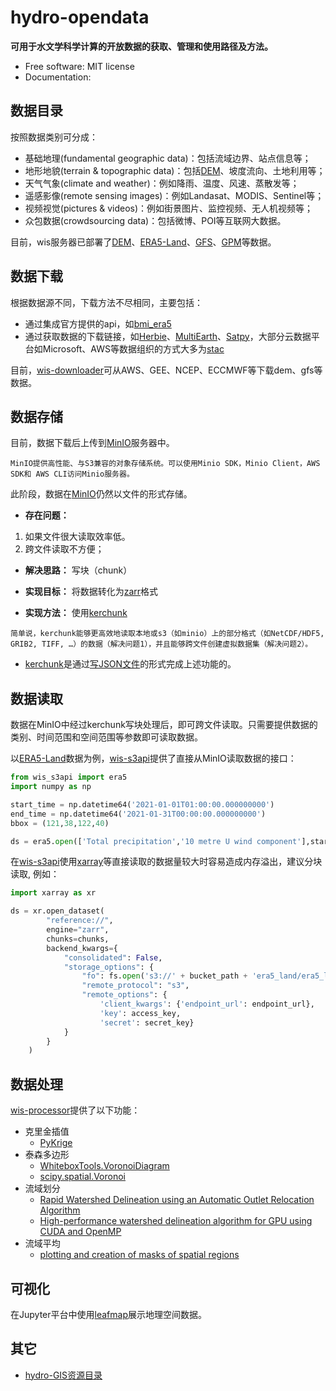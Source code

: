 # hydro-opendata


<!-- [![image](https://img.shields.io/pypi/v/hydro-opendata.svg)](https://pypi.python.org/pypi/hydro-opendata)
[![image](https://img.shields.io/conda/vn/conda-forge/hydro-opendata.svg)](https://anaconda.org/conda-forge/hydro-opendata) -->


**可用于水文学科学计算的开放数据的获取、管理和使用路径及方法。**


-   Free software: MIT license
-   Documentation: 
 

## 数据目录

按照数据类别可分成：

- 基础地理(fundamental geographic data)：包括流域边界、站点信息等；
- 地形地貌(terrain & topographic data)：包括[DEM](https://github.com/DahnJ/Awesome-DEM)、坡度流向、土地利用等；
- 天气气象(climate and weather)：例如降雨、温度、风速、蒸散发等；
- 遥感影像(remote sensing images)：例如Landasat、MODIS、Sentinel等；
- 视频视觉(pictures & videos)：例如街景图片、监控视频、无人机视频等；
- 众包数据(crowdsourcing data)：包括微博、POI等互联网大数据。

目前，wis服务器已部署了[DEM](./data_catalog/README.md#digital-elevation/surface-model)、[ERA5-Land](./data_catalog/README.md#ecmwf-reanalysis-v5)、[GFS](./data_catalog/README.md#the-global-forecast-system)、[GPM](./data_catalog/README.md#global-precipitation-measurement)等数据。


## 数据下载

根据数据源不同，下载方法不尽相同，主要包括：

- 通过集成官方提供的api，如[bmi_era5](https://github.com/gantian127/bmi_era5)
- 通过获取数据的下载链接，如[Herbie](https://github.com/blaylockbk/Herbie)、[MultiEarth](https://github.com/bair-climate-initiative/multiearth)、[Satpy](https://github.com/pytroll/satpy)，大部分云数据平台如Microsoft、AWS等数据组织的方式大多为[stac](https://github.com/radiantearth/stac-spec)

目前，[wis-downloader](./data_downloader/)可从AWS、GEE、NCEP、ECCMWF等下载dem、gfs等数据。

## 数据存储

目前，数据下载后上传到[MinIO](https://github.com/minio/minio)服务器中。

```
MinIO提供高性能、与S3兼容的对象存储系统。可以使用Minio SDK，Minio Client，AWS SDK和 AWS CLI访问Minio服务器。
```

此阶段，数据在[MinIO](https://github.com/minio/minio)仍然以文件的形式存储。

- **存在问题：**
1. 如果文件很大读取效率低。
2. 跨文件读取不方便；

- **解决思路：**
写块（chunk）

- **实现目标：**
将数据转化为[zarr](https://zarr.readthedocs.io/en/stable/)格式

- **实现方法：**
使用[kerchunk](https://fsspec.github.io/kerchunk/)

```
简单说，kerchunk能够更高效地读取本地或s3（如minio）上的部分格式（如NetCDF/HDF5, GRIB2, TIFF, …）的数据（解决问题1），并且能够跨文件创建虚拟数据集（解决问题2）。
```
- [kerchunk](https://fsspec.github.io/kerchunk/)是通过[写JSON文件](./docs/examples/era5/step3%3A%20kerchunk.ipynb)的形式完成上述功能的。

## 数据读取

数据在MinIO中经过kerchunk写块处理后，即可跨文件读取。只需要提供数据的类别、时间范围和空间范围等参数即可读取数据。

以[ERA5-Land](./data_catalog/README.md#ecmwf-reanalysis-v5)数据为例，[wis-s3api](./data_api/)提供了直接从MinIO读取数据的接口：
```python
from wis_s3api import era5
import numpy as np

start_time = np.datetime64('2021-01-01T01:00:00.000000000')
end_time = np.datetime64('2021-01-31T00:00:00.000000000')
bbox = (121,38,122,40)

ds = era5.open(['Total precipitation','10 metre U wind component'],start_time=start_time,end_time=end_time,bbox=bbox)
```

在[wis-s3api](http://gitlab.waterism.com:8888/zhujianfeng/wis-s3api)使用[xarray](https://github.com/pydata/xarray)等直接读取的数据量较大时容易造成内存溢出，建议分块读取, 例如：
```python
import xarray as xr

ds = xr.open_dataset(
        "reference://", 
        engine="zarr", 
        chunks=chunks,
        backend_kwargs={
            "consolidated": False,
            "storage_options": {
                "fo": fs.open('s3://' + bucket_path + 'era5_land/era5_land.json'), 
                "remote_protocol": "s3",
                "remote_options": {
                    'client_kwargs': {'endpoint_url': endpoint_url}, 
                    'key': access_key, 
                    'secret': secret_key}
            }
        }      
    )
```

## 数据处理

[wis-processor](http://gitlab.waterism.com:8888/zhujianfeng/wis-processor)提供了以下功能：

- 克里金插值
    - [PyKrige](https://github.com/GeoStat-Framework/PyKrige)
- 泰森多边形
    - [WhiteboxTools.VoronoiDiagram](https://whiteboxgeo.com/manual/wbt_book/available_tools/gis_analysis.html?highlight=voro#voronoidiagram)
    - [scipy.spatial.Voronoi](https://docs.scipy.org/doc/scipy/reference/generated/scipy.spatial.Voronoi.html)
- 流域划分
    - [Rapid Watershed Delineation using an Automatic Outlet Relocation Algorithm](https://github.com/xiejx5/watershed_delineation)
    - [High-performance watershed delineation algorithm for GPU using CUDA and OpenMP](https://github.com/bkotyra/watershed_delineation_gpu)
- 流域平均
    - [plotting and creation of masks of spatial regions](https://github.com/regionmask/regionmask)

## 可视化

在Jupyter平台中使用[leafmap](https://github.com/giswqs/leafmap)展示地理空间数据。

## 其它

- [hydro-GIS资源目录](./hydro_gis/)
